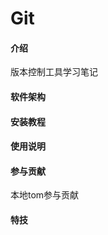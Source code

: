 # Git

#### 介绍
版本控制工具学习笔记



#### 软件架构



#### 安装教程



#### 使用说明



#### 参与贡献

本地tom参与贡献



#### 特技


